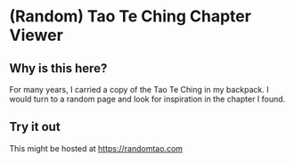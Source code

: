 # (Random) Tao Te Ching Chapter Viewer

## Why is this here?

For many years, I carried a copy of the Tao Te Ching in my backpack. 
I would turn to a random page and look for inspiration in the chapter I found.

## Try it out

This might be hosted at https://randomtao.com

